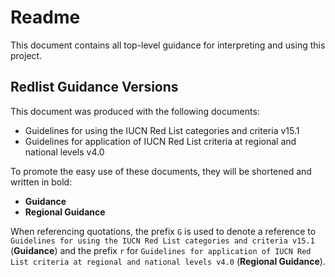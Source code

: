 # Readme
This document contains all top-level guidance for interpreting and using this project.

## Redlist Guidance Versions
This document was produced with the following documents:
- Guidelines for using the IUCN Red List categories and criteria v15.1
- Guidelines for application of IUCN Red List criteria at regional and national levels v4.0

To promote the easy use of these documents, they will be shortened and written in bold:

- **Guidance**
- **Regional Guidance**

When referencing quotations, the prefix `G` is used to denote a reference to `Guidelines for using the IUCN Red List categories and criteria v15.1` (**Guidance**) and the prefix `r` for `Guidelines for application of IUCN Red List criteria at regional and national levels v4.0` (**Regional Guidance**).